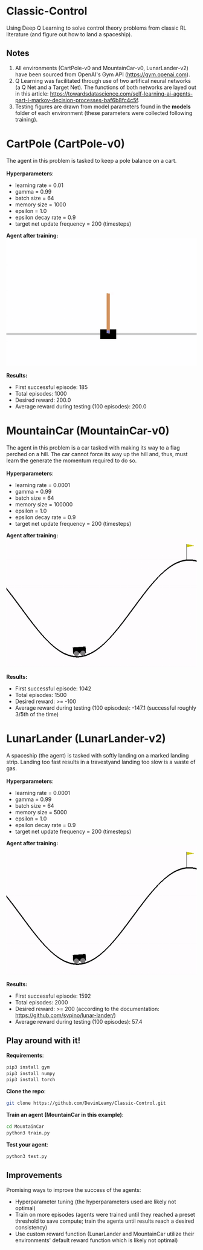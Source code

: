 # Classic-Control
Using Deep Q Learning to solve control theory problems from classic RL literature (and figure out how to land a spaceship).
## Notes
1. All environments (CartPole-v0 and MountainCar-v0, LunarLander-v2) have been sourced from OpenAI's Gym API (https://gym.openai.com). 
2. Q Learning was facilitated through use of two artifical neural networks (a Q Net and a Target Net). The functions of both networks are layed out in this article: https://towardsdatascience.com/self-learning-ai-agents-part-i-markov-decision-processes-baf6b8fc4c5f.
3. Testing figures are drawn from model parameters found in the __models__ folder of each environment (these parameters were collected following training).

# CartPole (CartPole-v0)
The agent in this problem is tasked to keep a pole balance on a cart.<br/><br/>
**Hyperparameters**:
* learning rate = 0.01
* gamma = 0.99
* batch size = 64
* memory size = 1000
* epsilon = 1.0
* epsilon decay rate = 0.9
* target net update frequency = 200 (timesteps) <br/>

**Agent after training:**<br/>
![Agent Balancing Pole](results/CartPole.gif)

**Results:**
+ First successful episode: 185
+ Total episodes: 1000
+ Desired reward: 200.0
+ Average reward during testing (100 episodes): 200.0

# MountainCar (MountainCar-v0)
The agent in this problem is a car tasked with making its way to a flag perched on a hill. The car cannot force its way up the hill and, thus, must learn the generate the momentum required to do so. <br/><br/>
**Hyperparameters**:
* learning rate = 0.0001
* gamma = 0.99
* batch size = 64
* memory size = 100000
* epsilon = 1.0
* epsilon decay rate = 0.9
* target net update frequency = 200 (timesteps) <br/>

**Agent after training:**<br/>
![Agent Climbing Hill](results/MountainCar.gif)

**Results:**
+ First successful episode: 1042
+ Total episodes: 1500
+ Desired reward: >= -100
+ Average reward during testing (100 episodes): -147.1 (successful roughly 3/5th of the time) 

# LunarLander (LunarLander-v2) 
A spaceship (the agent) is tasked with softly landing on a marked landing strip. Landing too fast results in a travestyand landing too slow is a waste of gas. <br/><br/>
**Hyperparameters**:
* learning rate = 0.0001
* gamma = 0.99
* batch size = 64
* memory size = 5000
* epsilon = 1.0
* epsilon decay rate = 0.9
* target net update frequency = 200 (timesteps) <br/>

**Agent after training:**<br/>
![Agent Landing Spacecraft](results/MountainCar.gif)

**Results:**
+ First successful episode: 1592
+ Total episodes: 2000
+ Desired reward: >= 200 (according to the documentation: https://github.com/svpino/lunar-lander/)
+ Average reward during testing (100 episodes): 57.4 


## Play around with it!
**Requirements**:<br/>
```bash
pip3 install gym
pip3 install numpy
pip3 install torch
```

**Clone the repo**:<br/>
```bash
git clone https://github.com/DevinLeamy/Classic-Control.git
```

**Train an agent (MountainCar in this example)**:<br/>
```bash
cd MountainCar
python3 train.py
```

**Test your agent**:<br/>
```bash
python3 test.py
```

## Improvements
Promising ways to improve the success of the agents:
- Hyperparameter tuning (the hyperparameters used are likely not optimal)
- Train on more episodes (agents were trained until they reached a preset threshold to save compute; train the agents until results reach a desired consistency)
- Use custom reward function (LunarLander and MountainCar utilize their environments' default reward function which is likely not optimal)
